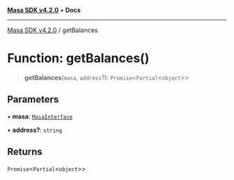 [**Masa SDK v4.2.0**](../README.md) • **Docs**

***

[Masa SDK v4.2.0](../globals.md) / getBalances

# Function: getBalances()

> **getBalances**(`masa`, `address`?): `Promise`\<`Partial`\<`object`\>\>

## Parameters

• **masa**: [`MasaInterface`](../interfaces/MasaInterface.md)

• **address?**: `string`

## Returns

`Promise`\<`Partial`\<`object`\>\>
